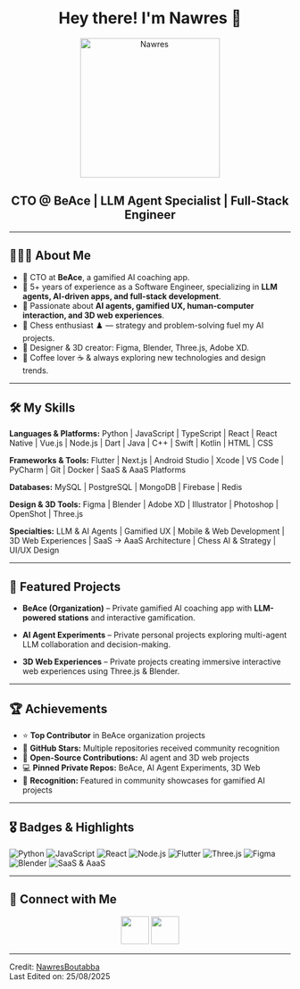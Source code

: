<h1 align="center">Hey there! I'm Nawres 👋</h1>
<p align="center">
  <img src="https://github.com/nawresboutabba/nawresboutabba/assets/47152092/f6c53d2d-65db-4063-a256-74a10f200879" alt="Nawres" width="250"/>
</p>

<h2 align="center">CTO @ BeAce | LLM Agent Specialist | Full-Stack Engineer</h2>

---

## 👨🏻‍💻 About Me

- 🔹 CTO at <strong>BeAce</strong>, a gamified AI coaching app.  
- 🔹 5+ years of experience as a Software Engineer, specializing in **LLM agents, AI-driven apps, and full-stack development**.  
- 🔹 Passionate about **AI agents, gamified UX, human-computer interaction, and 3D web experiences**.  
- 🔹 Chess enthusiast ♟️ — strategy and problem-solving fuel my AI projects.  
- 🔹 Designer & 3D creator: Figma, Blender, Three.js, Adobe XD.  
- 🔹 Coffee lover ☕ & always exploring new technologies and design trends.

---

## 🛠 My Skills

**Languages & Platforms:** Python | JavaScript | TypeScript | React | React Native | Vue.js | Node.js | Dart | Java | C++ | Swift | Kotlin | HTML | CSS  

**Frameworks & Tools:** Flutter | Next.js | Android Studio | Xcode | VS Code | PyCharm | Git | Docker | SaaS & AaaS Platforms  

**Databases:** MySQL | PostgreSQL | MongoDB | Firebase | Redis  

**Design & 3D Tools:** Figma | Blender | Adobe XD | Illustrator | Photoshop | OpenShot | Three.js  

**Specialties:** LLM & AI Agents | Gamified UX | Mobile & Web Development | 3D Web Experiences | SaaS → AaaS Architecture | Chess AI & Strategy | UI/UX Design

---

## 🚀 Featured Projects

- **BeAce (Organization)** – Private gamified AI coaching app with **LLM-powered stations** and interactive gamification.  

- **AI Agent Experiments** – Private personal projects exploring multi-agent LLM collaboration and decision-making.  

- **3D Web Experiences** – Private projects creating immersive interactive web experiences using Three.js & Blender.  

---

## 🏆 Achievements

- ⭐ **Top Contributor** in BeAce organization projects  
- 🌟 **GitHub Stars:** Multiple repositories received community recognition  
- 🏅 **Open-Source Contributions:** AI agent and 3D web projects  
- 💻 **Pinned Private Repos:** BeAce, AI Agent Experiments, 3D Web  
- 🥇 **Recognition:** Featured in community showcases for gamified AI projects  

---

## 🎖 Badges & Highlights

![Python](https://img.shields.io/badge/-Python-3776AB?style=flat&logo=python&logoColor=white)
![JavaScript](https://img.shields.io/badge/-JavaScript-F7DF1E?style=flat&logo=javascript&logoColor=black)
![React](https://img.shields.io/badge/-React-61DAFB?style=flat&logo=react&logoColor=black)
![Node.js](https://img.shields.io/badge/-Node.js-339933?style=flat&logo=node.js&logoColor=white)
![Flutter](https://img.shields.io/badge/-Flutter-02569B?style=flat&logo=flutter&logoColor=white)
![Three.js](https://img.shields.io/badge/-Three.js-000000?style=flat&logo=three.js&logoColor=white)
![Figma](https://img.shields.io/badge/-Figma-F24E1E?style=flat&logo=figma&logoColor=white)
![Blender](https://img.shields.io/badge/-Blender-F5792A?style=flat&logo=blender&logoColor=white)
![SaaS & AaaS](https://img.shields.io/badge/-SaaS→AaaS-4BC51D?style=flat)

---

## 🤝 Connect with Me

<p align="center">
  <a href="https://www.linkedin.com/in/nawres-boutabba-677730174/" target="_blank"><img src="https://img.icons8.com/plasticine/100/000000/linkedin.png" width="50"/></a>
  <a href="mailto:nawres.boutaba.eng@gmail.com" target="_blank"><img src="https://img.icons8.com/plasticine/100/000000/gmail.png" width="50"/></a>
</p>

---

Credit: [NawresBoutabba](https://github.com/nawresboutabba)  
Last Edited on: 25/08/2025
